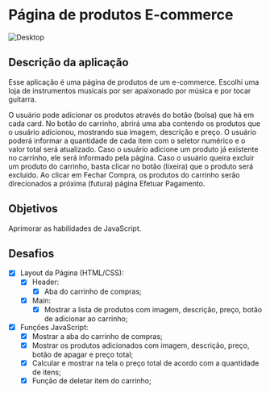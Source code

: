 <h1>Página de produtos E-commerce</h1>

![Desktop](https://user-images.githubusercontent.com/109925623/201557194-db11e425-3eeb-436e-89ce-e7c7d93fcd5d.png)

<h2> Descrição da aplicação </h2>
Esse aplicação é uma página de produtos de um e-commerce. Escolhi uma loja de instrumentos musicais por ser apaixonado por música e por tocar guitarra.

O usuário pode adicionar os produtos através do botão (bolsa) que há em cada card. No botão do carrinho, abrirá uma aba contendo os produtos que o usuário adicionou, mostrando sua imagem, descrição e preço. O usuário poderá informar a quantidade de cada item com o seletor numérico e o valor total será atualizado. Caso o usuário adicione um produto já existente no carrinho, ele será informado pela página. Caso o usuário queira excluir um produto do carrinho, basta clicar no botão (lixeira) que o produto será excluído. Ao clicar em Fechar Compra, os produtos do carrinho serão direcionados a próxima (futura) página Efetuar Pagamento.

<h2>Objetivos</h2>

Aprimorar as habilidades de JavaScript.

<h2>Desafios</h2>

- [X] Layout da Página (HTML/CSS):
    - [X] Header:
        - [X] Aba do carrinho de compras;
    - [X] Main:
        - [X] Mostrar a lista de produtos com imagem, descrição, preço, botão de adicionar ao carrinho;
- [X] Funções JavaScript:
    - [X] Mostrar a aba do carrinho de compras;
    - [X] Mostrar os produtos adicionados com imagem, descrição, preço, botão de apagar e preço total;
    - [X] Calcular e mostrar na tela o preço total de acordo com a quantidade de itens;
    - [X] Função de deletar item do carrinho;
